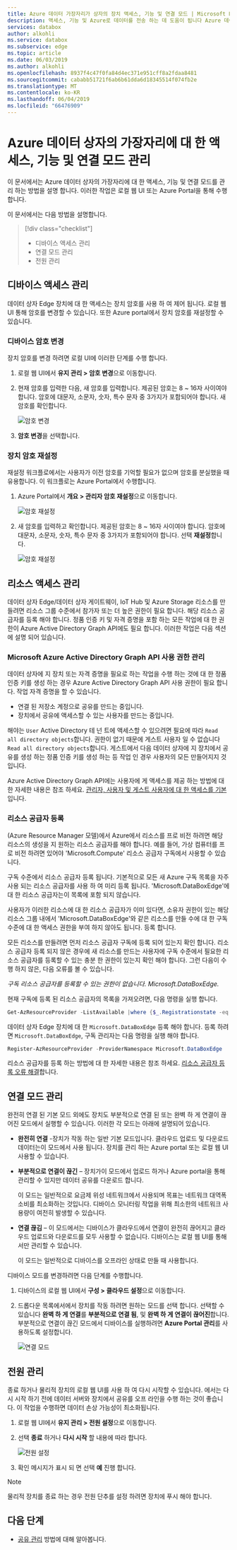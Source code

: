 ```yaml
---
title: Azure 데이터 가장자리가 상자의 장치 액세스, 기능 및 연결 모드 | Microsoft Docs
description: 액세스, 기능 및 Azure로 데이터를 전송 하는 데 도움이 됩니다 Azure 데이터 상자 Edge 장치에 대 한 연결 모드를 관리 하는 방법을 설명 합니다.
services: databox
author: alkohli
ms.service: databox
ms.subservice: edge
ms.topic: article
ms.date: 06/03/2019
ms.author: alkohli
ms.openlocfilehash: 8937f4c47f0fa84d4ec371e951cff8a2fdaa8481
ms.sourcegitcommit: cababb51721f6ab6b61dda6d18345514f074fb2e
ms.translationtype: MT
ms.contentlocale: ko-KR
ms.lasthandoff: 06/04/2019
ms.locfileid: "66476909"
---
```

# <a name="manage-access-power-and-connectivity-mode-for-your-azure-data-box-edge"></a>Azure 데이터 상자의 가장자리에 대 한 액세스, 기능 및 연결 모드 관리

이 문서에서는 Azure 데이터 상자의 가장자리에 대 한 액세스, 기능 및 연결 모드를 관리 하는 방법을 설명 합니다. 이러한 작업은 로컬 웹 UI 또는 Azure Portal을 통해 수행합니다.

이 문서에서는 다음 방법을 설명합니다.

> [!div class="checklist"]
> * 디바이스 액세스 관리
> * 연결 모드 관리
> * 전원 관리


## <a name="manage-device-access"></a>디바이스 액세스 관리

데이터 상자 Edge 장치에 대 한 액세스는 장치 암호를 사용 하 여 제어 됩니다. 로컬 웹 UI 통해 암호를 변경할 수 있습니다. 또한 Azure portal에서 장치 암호를 재설정할 수 있습니다.

### <a name="change-device-password"></a>디바이스 암호 변경

장치 암호를 변경 하려면 로컬 UI에 이러한 단계를 수행 합니다.

1. 로컬 웹 UI에서 **유지 관리 > 암호 변경**으로 이동합니다.
2. 현재 암호를 입력한 다음, 새 암호를 입력합니다. 제공된 암호는 8 ~ 16자 사이여야 합니다. 암호에 대문자, 소문자, 숫자, 특수 문자 중 3가지가 포함되어야 합니다. 새 암호를 확인합니다.

    ![암호 변경](media/data-box-edge-manage-access-power-connectivity-mode/change-password-1.png)

3. **암호 변경**을 선택합니다.
 
### <a name="reset-device-password"></a>장치 암호 재설정

재설정 워크플로에서는 사용자가 이전 암호를 기억할 필요가 없으며 암호를 분실했을 때 유용합니다. 이 워크플로는 Azure Portal에서 수행합니다.

1. Azure Portal에서 **개요 > 관리자 암호 재설정**으로 이동합니다.

    ![암호 재설정](media/data-box-edge-manage-access-power-connectivity-mode/reset-password-1.png)


2. 새 암호를 입력하고 확인합니다. 제공된 암호는 8 ~ 16자 사이여야 합니다. 암호에 대문자, 소문자, 숫자, 특수 문자 중 3가지가 포함되어야 합니다. 선택 **재설정**합니다.

    ![암호 재설정](media/data-box-edge-manage-access-power-connectivity-mode/reset-password-2.png)

## <a name="manage-resource-access"></a>리소스 액세스 관리

데이터 상자 Edge/데이터 상자 게이트웨이, IoT Hub 및 Azure Storage 리소스를 만들려면 리소스 그룹 수준에서 참가자 또는 더 높은 권한이 필요 합니다. 해당 리소스 공급자를 등록 해야 합니다. 정품 인증 키 및 자격 증명을 포함 하는 모든 작업에 대 한 권한이 Azure Active Directory Graph API에도 필요 합니다. 이러한 작업은 다음 섹션에 설명 되어 있습니다.

### <a name="manage-microsoft-azure-active-directory-graph-api-permissions"></a>Microsoft Azure Active Directory Graph API 사용 권한 관리

데이터 상자에 지 장치 또는 자격 증명을 필요로 하는 작업을 수행 하는 것에 대 한 정품 인증 키를 생성 하는 경우 Azure Active Directory Graph API 사용 권한이 필요 합니다. 작업 자격 증명을 할 수 있습니다.

-  연결 된 저장소 계정으로 공유를 만드는 중입니다.
-  장치에서 공유에 액세스할 수 있는 사용자를 만드는 중입니다.

해야는 `User` Active Directory 테 넌 트에 액세스할 수 있으려면 필요에 따라 `Read all directory objects`합니다. 권한이 없기 때문에 게스트 사용자 일 수 없습니다 `Read all directory objects`합니다. 게스트에서 다음 데이터 상자에 지 장치에서 공유를 생성 하는 정품 인증 키를 생성 하는 등 작업 인 경우 사용자의 모든 만들어지지 것입니다.

Azure Active Directory Graph API에는 사용자에 게 액세스를 제공 하는 방법에 대 한 자세한 내용은 참조 하세요. [관리자, 사용자 및 게스트 사용자에 대 한 액세스를 기본](https://docs.microsoft.com/previous-versions/azure/ad/graph/howto/azure-ad-graph-api-permission-scopes#default-access-for-administrators-users-and-guest-users-)입니다.

### <a name="register-resource-providers"></a>리소스 공급자 등록

(Azure Resource Manager 모델)에서 Azure에서 리소스를 프로 비전 하려면 해당 리소스의 생성을 지 원하는 리소스 공급자를 해야 합니다. 예를 들어, 가상 컴퓨터를 프로 비전 하려면 있어야 'Microsoft.Compute' 리소스 공급자 구독에서 사용할 수 있습니다.
 
구독 수준에서 리소스 공급자 등록 됩니다. 기본적으로 모든 새 Azure 구독 목록을 자주 사용 되는 리소스 공급자를 사용 하 여 미리 등록 됩니다. 'Microsoft.DataBoxEdge'에 대 한 리소스 공급자는이 목록에 포함 되지 않습니다.

사용자가 이러한 리소스에 대 한 리소스 공급자가 이미 있다면, 소유자 권한이 있는 해당 리소스 그룹 내에서 'Microsoft.DataBoxEdge'와 같은 리소스를 만들 수에 대 한 구독 수준에 대 한 액세스 권한을 부여 하지 않아도 됩니다. 등록 합니다.

모든 리소스를 만들려면 먼저 리소스 공급자 구독에 등록 되어 있는지 확인 합니다. 리소스 공급자 등록 되지 않은 경우에 새 리소스를 만드는 사용자에 구독 수준에서 필요한 리소스 공급자를 등록할 수 있는 충분 한 권한이 있는지 확인 해야 합니다. 그런 다음이 수행 하지 않은, 다음 오류를 볼 수 있습니다.

*구독 <Subscription name> 리소스 공급자를 등록할 수 있는 권한이 없습니다. Microsoft.DataBoxEdge.*


현재 구독에 등록 된 리소스 공급자의 목록을 가져오려면, 다음 명령을 실행 합니다.

```PowerShell
Get-AzResourceProvider -ListAvailable |where {$_.Registrationstate -eq "Registered"}
```

데이터 상자 Edge 장치에 대 한 `Microsoft.DataBoxEdge` 등록 해야 합니다. 등록 하려면 `Microsoft.DataBoxEdge`, 구독 관리자는 다음 명령을 실행 해야 합니다.

```PowerShell
Register-AzResourceProvider -ProviderNamespace Microsoft.DataBoxEdge
```

리소스 공급자를 등록 하는 방법에 대 한 자세한 내용은 참조 하세요. [리소스 공급자 등록 오류 해결](https://docs.microsoft.com/azure/azure-resource-manager/resource-manager-register-provider-errors)합니다.

## <a name="manage-connectivity-mode"></a>연결 모드 관리

완전히 연결 된 기본 모드 외에도 장치도 부분적으로 연결 된 또는 완벽 하 게 연결이 끊어진 모드에서 실행할 수 있습니다. 이러한 각 모드는 아래에 설명되어 있습니다.

- **완전히 연결** -장치가 작동 하는 일반 기본 모드입니다. 클라우드 업로드 및 다운로드 데이터는이 모드에서 사용 됩니다. 장치를 관리 하는 Azure portal 또는 로컬 웹 UI 사용할 수 있습니다.

- **부분적으로 연결이 끊긴** – 장치가이 모드에서 업로드 하거나 Azure portal을 통해 관리할 수 있지만 데이터 공유를 다운로드 합니다.

    이 모드는 일반적으로 요금제 위성 네트워크에서 사용되며 목표는 네트워크 대역폭 소비를 최소화하는 것입니다. 디바이스 모니터링 작업을 위해 최소한의 네트워크 사용량이 여전히 발생할 수 있습니다.

- **연결 끊김** – 이 모드에서는 디바이스가 클라우드에서 연결이 완전히 끊어지고 클라우드 업로드와 다운로드를 모두 사용할 수 없습니다. 디바이스는 로컬 웹 UI를 통해서만 관리할 수 있습니다.

    이 모드는 일반적으로 디바이스를 오프라인 상태로 만들 때 사용합니다.

디바이스 모드를 변경하려면 다음 단계를 수행합니다.

1. 디바이스의 로컬 웹 UI에서 **구성 > 클라우드 설정**으로 이동합니다.
2. 드롭다운 목록에서에서 장치를 작동 하려면 원하는 모드를 선택 합니다. 선택할 수 있습니다 **완벽 하 게 연결**를 **부분적으로 연결 됨**, 및 **완벽 하 게 연결이 끊어진**합니다. 부분적으로 연결이 끊긴 모드에서 디바이스를 실행하려면 **Azure Portal 관리**를 사용하도록 설정합니다.

    ![연결 모드](media/data-box-edge-manage-access-power-connectivity-mode/connectivity-mode.png)
 
## <a name="manage-power"></a>전원 관리

종료 하거나 물리적 장치의 로컬 웹 UI를 사용 하 여 다시 시작할 수 있습니다. 에서는 다시 시작 하기 전에 데이터 서버와 장치에서 공유를 오프 라인을 수행 하는 것이 좋습니다. 이 작업을 수행하면 데이터 손상 가능성이 최소화됩니다.

1. 로컬 웹 UI에서 **유지 관리 > 전원 설정**으로 이동합니다.
2. 선택 **종료** 하거나 **다시 시작** 할 내용에 따라 합니다.

    ![전원 설정](media/data-box-edge-manage-access-power-connectivity-mode/shut-down-restart-1.png)

3. 확인 메시지가 표시 되 면 선택 **예** 진행 합니다.

> [!NOTE]
> 물리적 장치를 종료 하는 경우 전원 단추를 설정 하려면 장치에 푸시 해야 합니다.

## <a name="next-steps"></a>다음 단계

- [공유 관리](data-box-edge-manage-shares.md) 방법에 대해 알아봅니다.